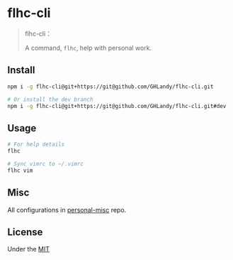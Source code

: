 # flhc-cli

> flhc-cli：
>
> A command, `flhc`, help with personal work.

## Install

```bash
npm i -g flhc-cli@git+https://git@github.com/GHLandy/flhc-cli.git

# Or install the dev branch
npm i -g flhc-cli@git+https://git@github.com/GHLandy/flhc-cli.git#dev
```

## Usage

```bash
# For help details
flhc

# Sync vimrc to ~/.vimrc
flhc vim
```

## Misc

All configurations in [personal-misc](https://github.com/GHLandy/personal-misc.git) repo.

## License

Under the [MIT](./LICENSE.md)
